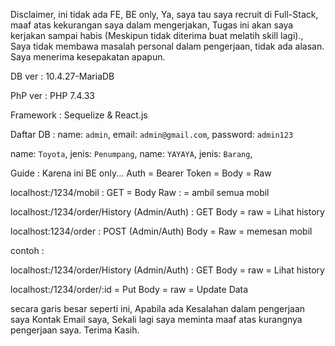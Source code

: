 Disclaimer, ini tidak ada FE, BE only, Ya, saya tau saya recruit di Full-Stack, maaf atas kekurangan saya dalam mengerjakan, Tugas ini akan saya kerjakan sampai habis (Meskipun tidak diterima buat melatih skill lagi)., Saya tidak membawa masalah personal dalam pengerjaan, tidak ada alasan. Saya menerima kesepakatan apapun.



DB ver : 
10.4.27-MariaDB

PhP ver :
PHP 7.4.33 

Framework : Sequelize & React.js 

Daftar DB :   name: `admin`, email: `admin@gmail.com`, password: `admin123`

 name: `Toyota`, jenis: `Penumpang`,
 name: `YAYAYA`, jenis: `Barang`,

 Guide : Karena ini BE only...
 Auth = Bearer Token = Body = Raw 
 <!-- {
    "email":"admin@gmail.com", "password" : "admin123"
} -->

localhost:/1234/mobil : GET 
= Body Raw : 
= ambil semua mobil


localhost:/1234/order/History (Admin/Auth) : GET
Body = raw 
= Lihat history


localhost:1234/order : POST   (Admin/Auth)
Body = Raw
= memesan mobil

contoh : 
<!-- "customer_name": "John Doe",      "order_date": "2024-05-01",     "order_detail": [       {   
             "order_id" : "1",         "mobil_id": 1         }]}        -->

localhost:/1234/order/History (Admin/Auth) : GET
Body = raw 
= Lihat history

localhost:/1234/order/:id = Put
Body = raw = Update Data

secara garis besar seperti ini, Apabila ada Kesalahan dalam pengerjaan saya Kontak Email saya, Sekali lagi saya meminta maaf atas kurangnya pengerjaan saya. Terima Kasih.

